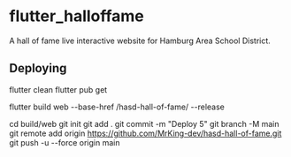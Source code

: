 # flutter_halloffame

A hall of fame live interactive website for Hamburg Area School District.

## Deploying

flutter clean
flutter pub get

flutter build web --base-href /hasd-hall-of-fame/ --release

cd build/web
git init
git add .
git commit -m "Deploy 5"
git branch -M main
git remote add origin https://github.com/MrKing-dev/hasd-hall-of-fame.git
git push -u --force origin main

